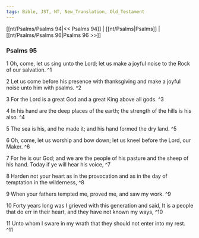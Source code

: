 ```yaml
---
tags: Bible, JST, NT, New_Translation, Old_Testament
---
```


[[nt/Psalms/Psalms 94|<< Psalms 94]] | [[nt/Psalms|Psalms]] | [[nt/Psalms/Psalms 96|Psalms 96 >>]]

### Psalms 95

1 Oh, come, let us sing unto the Lord; let us make a joyful noise to the Rock of our salvation.  ^1

2 Let us come before his presence with thanksgiving and make a joyful noise unto him with psalms.  ^2

3 For the Lord is a great God and a great King above all gods.  ^3

4 In his hand are the deep places of the earth; the strength of the hills is his also.  ^4

5 The sea is his, and he made it; and his hand formed the dry land.  ^5

6 Oh, come, let us worship and bow down; let us kneel before the Lord, our Maker.  ^6

7 For he is our God; and we are the people of his pasture and the sheep of his hand. Today if ye will hear his voice,  ^7

8 Harden not your heart as in the provocation and as in the day of temptation in the wilderness,  ^8

9 When your fathers tempted me, proved me, and saw my work.  ^9

10 Forty years long was I grieved with this generation and said, It is a people that do err in their heart, and they have not known my ways,  ^10

11 Unto whom I sware in my wrath that they should not enter into my rest.  ^11

 
